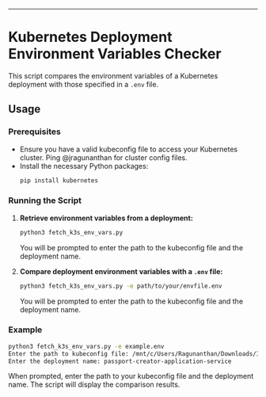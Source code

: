 ---

# Kubernetes Deployment Environment Variables Checker

This script compares the environment variables of a Kubernetes deployment with those specified in a `.env` file.

## Usage

### Prerequisites

- Ensure you have a valid kubeconfig file to access your Kubernetes cluster. Ping @jragunanthan for cluster config files.
- Install the necessary Python packages:
  ```sh
  pip install kubernetes
  ```

### Running the Script

1. **Retrieve environment variables from a deployment:**

   ```sh
   python3 fetch_k3s_env_vars.py
   ```

   You will be prompted to enter the path to the kubeconfig file and the deployment name.

2. **Compare deployment environment variables with a `.env` file:**

   ```sh
   python3 fetch_k3s_env_vars.py -e path/to/your/envfile.env
   ```

   You will be prompted to enter the path to the kubeconfig file and the deployment name.

### Example

```sh
python3 fetch_k3s_env_vars.py -e example.env
Enter the path to kubeconfig file: /mnt/c/Users/Ragunanthan/Downloads/IFF-DEV-DPP-IFRIC.yaml
Enter the deployment name: passport-creator-application-service
```

When prompted, enter the path to your kubeconfig file and the deployment name. The script will display the comparison results.
